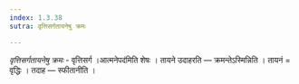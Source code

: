 ```yaml
---
index: 1.3.38
sutra: वृत्तिसर्गतायनेषु क्रमः

---
```

_वृत्तिसर्गतायनेषु क्रमः_ - वृत्तिसर्ग ।आत्मनेपद॑मिति शेषः । तायने उदाहरति —  क्रमन्तेऽस्मिन्निति । तायनं = वृद्धिः । तदाह —  स्फीतानीति ।